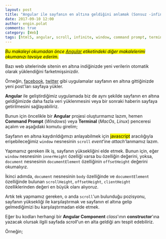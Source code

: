 ```yaml
---
layout: post
title: "Angular ile sayfanın en altına geldiğini anlamak (Sonsuz -infinite- scroll)"
date: 2017-09-10 12:00
author: engin.polat
comments: true
category: [Web]
tags: [html5, angular, scroll, infinite, window, command prompt, terminal, javascript, ng, new, window, scroll, event, attach, innerHeight, document, documentElement, offsetHeight, body, scrollHeight, clientHeight, math, max, component, selector, export, class, addEventListener, function]
---
```

<mark><em>Bu makaleyi okumadan önce <a href="/etiketler/#angular-ref" target="_blank" rel="noopener">Angular</a> etiketindeki diğer makalelerimi okumanızı tavsiye ederim.</em></mark>

Bazı web sitelerinde sitenin en altına indiğinizde yeni verilerin otomatik olarak yüklendiğini farketmişsinizdir.

Örneğin, <a href="https://facebook.com" target="_blank" rel="noopener">facebook</a>, <a href="https://twitter.com" target="_blank" rel="noopener">twitter</a> gibi uygulamalar sayfanın en altına gittiğinizde yeni post'ları sayfaya yükler.

**Angular** ile geliştirdiğimiz uygulamada biz de aynı şekilde sayfanın en altına geldiğimizde daha fazla veri yüklenmesini veya bir sonraki haberin sayfaya getirilmesini sağlayabiliriz.

Bunun için öncelikle bir **Angular** projesi oluşturmamız lazım, hemen **Command Prompt** (*Windows*) veya **Terminal** (*MacOs*, *Linux*) penceresi açalım ve aşağıdaki komutu girelim;

<script src="https://gist.github.com/polatengin/313a5d84fc428046b8be6947beda9405.js?file=angular-command.ps1"></script>

Sayfanın en altına kaydırıldığımızı anlayabilmek için <mark>javascript</mark> aracılığıyla erişebileceğimiz <code>window</code> nesnesinin <code>scroll</code> *event*'ine *attach*'lanmamız lazım.

Yapmamız gereken ilk iş, sayfanın yüksekliğini elde etmek. Bunun için, eğer <code>window</code> nesnesinin <code>innerHeight</code> özelliği varsa bu özelliğin değerini, yoksa, <code>document</code> nesnesinin <code>documentElement</code> özelliğinin <code>offsetHeight</code> değerini okumalıyız.

İkinci adımda, <code>document</code> nesnesinin <code>body</code> özelliğinde ve <code>documentElement</code> özelliğinde bulunan <code>scrollHeight</code>, <code>offsetHeight</code>, <code>clientHeight</code> özelliklerinden değeri en büyük olanı alıyoruz.

Artık tek yapmamız gereken, o anda <code>scroll</code>'un bulunduğu pozisyonu, sayfanın yüksekliği ile karşılaştırmak ve sayfanın el altına gelip gelmediğimizi bu karşılaştırmadan elde etmek.

Eğer bu kodları herhangi bir **Angular Component** *class*'ının **constructor**'ına yazacak olursak ilgili sayfada *scroll*'un en alta geldiği anı tespit edebiliriz.

Örneğin;

<script src="https://gist.github.com/polatengin/313a5d84fc428046b8be6947beda9405.js?file=app.component.ts"></script>
